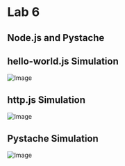 # Lab 6
## Node.js and Pystache

## hello-world.js Simulation

![Image](https://github.com/user-attachments/assets/15444f41-5c75-41d5-9a78-a707e0d2771c)

## http.js Simulation

![Image](https://github.com/user-attachments/assets/f45cd03c-d748-48af-988d-a2ee8c8bf85a)

## Pystache Simulation

![Image](https://github.com/user-attachments/assets/71e93324-71cf-4cb9-bb36-d65977cbf6e6)

